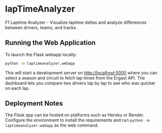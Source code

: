 # lapTimeAnalyzer

F1 Laptime Analyzer - Visualize laptime deltas and analyze differences between drivers, teams, and tracks.

## Running the Web Application

To launch the Flask webapp locally:

```bash
python -m laptimeanalyzer.webapp
```

This will start a development server on <http://localhost:5000> where you can select a season and circuit to fetch lap times from the Ergast API. The dashboard lets you compare two drivers lap by lap to see who was quicker on each lap.

## Deployment Notes

The Flask app can be hosted on platforms such as Heroku or Render. Configure the environment to install the requirements and run `python -m laptimeanalyzer.webapp` as the web command.
